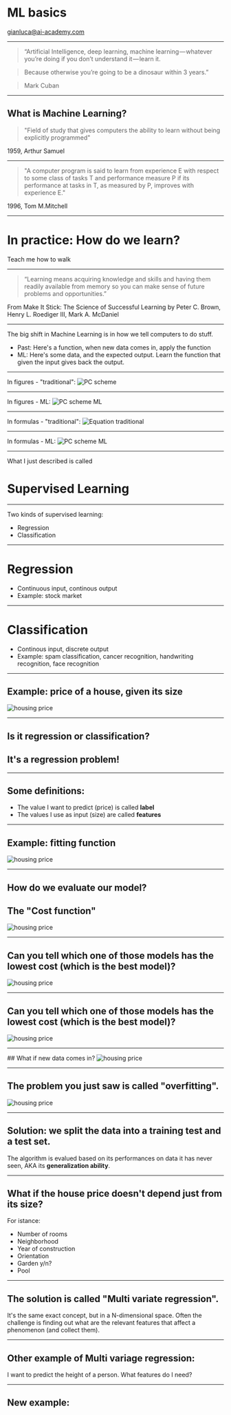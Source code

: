 # ML basics
gianluca@ai-academy.com

---

> “Artificial Intelligence, deep learning, machine learning — whatever you’re doing if you don’t understand it — learn it. 

> Because otherwise you’re going to be a dinosaur within 3 years.”

> Mark Cuban

---

## What is Machine Learning?

> "Field of study that gives computers the ability to learn without being explicitly programmed"

1959, Arthur Samuel

---

> "A computer program is said to learn from experience E with respect to some class of tasks T and performance measure P if its performance at tasks in T, as measured by P, improves with experience E."

1996, Tom M.Mitchell

---

# In practice: How do we learn?
Teach me how to walk

---

> “Learning means acquiring knowledge and skills and having them readily available from memory so you can make sense of future problems and opportunities.” 

From Make It Stick: The Science of Successful Learning by Peter C. Brown, Henry L. Roediger III, Mark A. McDaniel

---

The big shift in Machine Learning is in how we tell computers to do stuff.

* Past: Here's a function, when new data comes in, apply the function
* ML: Here's some data, and the expected output. Learn the function that given the input gives back the output.

---

In figures - "traditional":
![PC scheme](../images/pc_traditional.png)

---

In figures - ML:
![PC scheme ML](../images/pc_ML.png)

---


In formulas - "traditional":
![Equation traditional](../images/equation_traditional.png)

---

In formulas - ML:
![PC scheme ML](../images/equation_ML.png)

---

What I just described is called
# Supervised Learning

---

Two kinds of supervised learning:
* Regression
* Classification

---

# Regression
* Continuous input, continous output
* Example: stock market

---

# Classification
* Continous input, discrete output
* Example: spam classification, cancer recognition, handwriting recognition, face recognition

---

## Example: price of a house, given its size
![housing price](../images/housingprice.png)

---

## Is it regression or classification?
## It's a regression problem! <!-- .element: class="fragment" -->

---

## Some definitions:
* The value I want to predict (price) is called **label**
* The values I use as input (size) are called **features**

---

## Example: fitting function
![housing price](../images/housingprice_fitting.png)

---

## How do we evaluate our model?
## The "Cost function"
![housing price](../images/housingprice_fitting_errors.png)

---

## Can you tell which one of those models has the lowest cost (which is the best model)?
![housing price](../images/housingprice_overfitting.png)

---

## Can you tell which one of those models has the lowest cost (which is the best model)?
![housing price](../images/housingprice_overfitting_errors.png)

---

## What if new data comes in?
![housing price](../images/housingprice_overfitting_newdata.png)

---

## The problem you just saw is called "overfitting".
![housing price](../images/housingprice_overfitting_labels.png)

---

## Solution: we split the data into a training test and a test set.
The algorithm is evalued based on its performances on data it has never seen, AKA its **generalization ability**.

---

## What if the house price doesn't depend just from its size?
For istance:
* Number of rooms
* Neighborhood
* Year of construction
* Orientation
* Garden y/n?
* Pool

---

## The solution is called "Multi variate regression". 

It's the same exact concept, but in a N-dimensional space. Often the challenge is finding out what are the relevant features that affect a phenomenon (and collect them).

---

## Other example of Multi variage regression:
I want to predict the height of a person. What features do I need?

---

## New example: 




